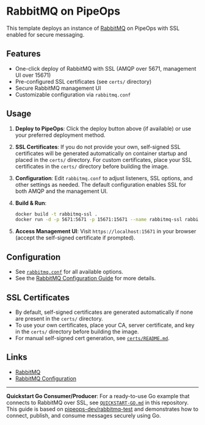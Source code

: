# RabbitMQ on PipeOps

This template deploys an instance of [RabbitMQ](https://www.rabbitmq.com/) on PipeOps with SSL enabled for secure messaging.

## Features

- One-click deploy of RabbitMQ with SSL (AMQP over 5671, management UI over 15671)
- Pre-configured SSL certificates (see `certs/` directory)
- Secure RabbitMQ management UI
- Customizable configuration via `rabbitmq.conf`

## Usage

1. **Deploy to PipeOps**: Click the deploy button above (if available) or use your preferred deployment method.

2. **SSL Certificates**: If you do not provide your own, self-signed SSL certificates will be generated automatically on container startup and placed in the `certs/` directory. For custom certificates, place your SSL certificates in the `certs/` directory before building the image.

3. **Configuration**: Edit `rabbitmq.conf` to adjust listeners, SSL options, and other settings as needed. The default configuration enables SSL for both AMQP and the management UI.

4. **Build & Run**:

   ```sh
   docker build -t rabbitmq-ssl .
   docker run -d -p 5671:5671 -p 15671:15671 --name rabbitmq-ssl rabbitmq-ssl
   ```

5. **Access Management UI**: Visit `https://localhost:15671` in your browser (accept the self-signed certificate if prompted).

## Configuration

- See [`rabbitmq.conf`](./rabbitmq.conf) for all available options.
- See the [RabbitMQ Configuration Guide](https://www.rabbitmq.com/configure.html#config-file) for more details.

## SSL Certificates

- By default, self-signed certificates are generated automatically if none are present in the `certs/` directory.
- To use your own certificates, place your CA, server certificate, and key in the `certs/` directory before building the image.
- For manual self-signed cert generation, see [`certs/README.md`](./certs/README.md).

## Links

- [RabbitMQ](https://github.com/rabbitmq/rabbitmq-server)
- [RabbitMQ Configuration](https://www.rabbitmq.com/configure.html#config-file)

---

**Quickstart Go Consumer/Producer**: For a ready-to-use Go example that connects to RabbitMQ over SSL, see [`QUICKSTART-GO.md`](./QUICKSTART-GO.md) in this repository. This guide is based on [pipeops-dev/rabbitmq-test](https://github.com/pipeops-dev/rabbitmq-test) and demonstrates how to connect, publish, and consume messages securely using Go.